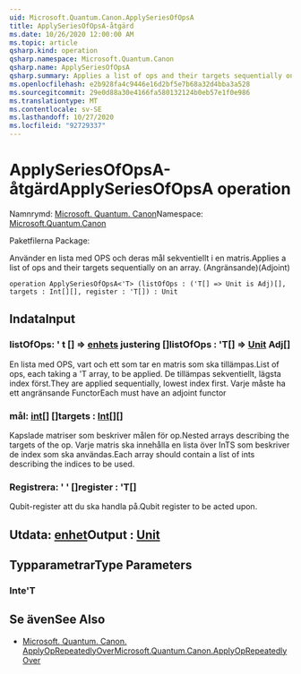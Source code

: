 ```yaml
---
uid: Microsoft.Quantum.Canon.ApplySeriesOfOpsA
title: ApplySeriesOfOpsA-åtgärd
ms.date: 10/26/2020 12:00:00 AM
ms.topic: article
qsharp.kind: operation
qsharp.namespace: Microsoft.Quantum.Canon
qsharp.name: ApplySeriesOfOpsA
qsharp.summary: Applies a list of ops and their targets sequentially on an array. (Adjoint)
ms.openlocfilehash: e2b928fa4c9446e16d2bf5e7b68a32d4bba3a528
ms.sourcegitcommit: 29e0d88a30e4166fa580132124b0eb57e1f0e986
ms.translationtype: MT
ms.contentlocale: sv-SE
ms.lasthandoff: 10/27/2020
ms.locfileid: "92729337"
---
```

# <a name="applyseriesofopsa-operation"></a><span data-ttu-id="b5453-102">ApplySeriesOfOpsA-åtgärd</span><span class="sxs-lookup"><span data-stu-id="b5453-102">ApplySeriesOfOpsA operation</span></span>

<span data-ttu-id="b5453-103">Namnrymd: [Microsoft. Quantum. Canon](xref:Microsoft.Quantum.Canon)</span><span class="sxs-lookup"><span data-stu-id="b5453-103">Namespace: [Microsoft.Quantum.Canon](xref:Microsoft.Quantum.Canon)</span></span>

<span data-ttu-id="b5453-104">Paketfilerna [](https://nuget.org/packages/)</span><span class="sxs-lookup"><span data-stu-id="b5453-104">Package: [](https://nuget.org/packages/)</span></span>


<span data-ttu-id="b5453-105">Använder en lista med OPS och deras mål sekventiellt i en matris.</span><span class="sxs-lookup"><span data-stu-id="b5453-105">Applies a list of ops and their targets sequentially on an array.</span></span> <span data-ttu-id="b5453-106">(Angränsande)</span><span class="sxs-lookup"><span data-stu-id="b5453-106">(Adjoint)</span></span>

```qsharp
operation ApplySeriesOfOpsA<'T> (listOfOps : ('T[] => Unit is Adj)[], targets : Int[][], register : 'T[]) : Unit
```


## <a name="input"></a><span data-ttu-id="b5453-107">Indata</span><span class="sxs-lookup"><span data-stu-id="b5453-107">Input</span></span>

### <a name="listofops--t--unit-adj"></a><span data-ttu-id="b5453-108">listOfOps: ' t [] => [enhets](xref:microsoft.quantum.lang-ref.unit) justering []</span><span class="sxs-lookup"><span data-stu-id="b5453-108">listOfOps : 'T[] => [Unit](xref:microsoft.quantum.lang-ref.unit) Adj[]</span></span>

<span data-ttu-id="b5453-109">En lista med OPS, vart och ett som tar en matris som ska tillämpas.</span><span class="sxs-lookup"><span data-stu-id="b5453-109">List of ops, each taking a 'T array, to be applied.</span></span> <span data-ttu-id="b5453-110">De tillämpas sekventiellt, lägsta index först.</span><span class="sxs-lookup"><span data-stu-id="b5453-110">They are applied sequentially, lowest index first.</span></span>
<span data-ttu-id="b5453-111">Varje måste ha ett angränsande Functor</span><span class="sxs-lookup"><span data-stu-id="b5453-111">Each must have an adjoint functor</span></span>


### <a name="targets--int"></a><span data-ttu-id="b5453-112">mål: [int](xref:microsoft.quantum.lang-ref.int)[] []</span><span class="sxs-lookup"><span data-stu-id="b5453-112">targets : [Int](xref:microsoft.quantum.lang-ref.int)[][]</span></span>

<span data-ttu-id="b5453-113">Kapslade matriser som beskriver målen för op.</span><span class="sxs-lookup"><span data-stu-id="b5453-113">Nested arrays describing the targets of the op.</span></span> <span data-ttu-id="b5453-114">Varje matris ska innehålla en lista över InTS som beskriver de index som ska användas.</span><span class="sxs-lookup"><span data-stu-id="b5453-114">Each array should contain a list of ints describing the indices to be used.</span></span>


### <a name="register--t"></a><span data-ttu-id="b5453-115">Registrera: ' ' []</span><span class="sxs-lookup"><span data-stu-id="b5453-115">register : 'T[]</span></span>

<span data-ttu-id="b5453-116">Qubit-register att du ska handla på.</span><span class="sxs-lookup"><span data-stu-id="b5453-116">Qubit register to be acted upon.</span></span>



## <a name="output--unit"></a><span data-ttu-id="b5453-117">Utdata: [enhet](xref:microsoft.quantum.lang-ref.unit)</span><span class="sxs-lookup"><span data-stu-id="b5453-117">Output : [Unit](xref:microsoft.quantum.lang-ref.unit)</span></span>



## <a name="type-parameters"></a><span data-ttu-id="b5453-118">Typparametrar</span><span class="sxs-lookup"><span data-stu-id="b5453-118">Type Parameters</span></span>

### <a name="t"></a><span data-ttu-id="b5453-119">Inte</span><span class="sxs-lookup"><span data-stu-id="b5453-119">'T</span></span>



## <a name="see-also"></a><span data-ttu-id="b5453-120">Se även</span><span class="sxs-lookup"><span data-stu-id="b5453-120">See Also</span></span>

- [<span data-ttu-id="b5453-121">Microsoft. Quantum. Canon. ApplyOpRepeatedlyOver</span><span class="sxs-lookup"><span data-stu-id="b5453-121">Microsoft.Quantum.Canon.ApplyOpRepeatedlyOver</span></span>](xref:Microsoft.Quantum.Canon.ApplyOpRepeatedlyOver)